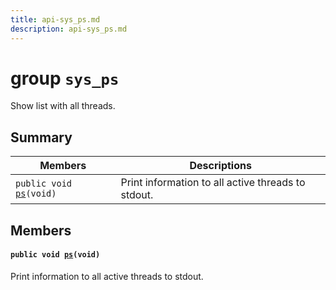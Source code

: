 ```yaml
---
title: api-sys_ps.md
description: api-sys_ps.md
---
```

# group `sys_ps` 

Show list with all threads.

## Summary

 Members                        | Descriptions                                
--------------------------------|---------------------------------------------
`public void `[`ps`](#group__sys__ps_1ga36626c0c8ad41d9689b2d6f9aa76bd8f)`(void)`            | Print information to all active threads to stdout.

## Members

#### `public void `[`ps`](#group__sys__ps_1ga36626c0c8ad41d9689b2d6f9aa76bd8f)`(void)` 

Print information to all active threads to stdout.

